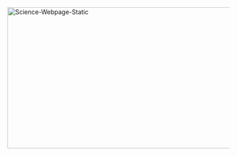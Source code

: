 <img src="https://socialify.git.ci/Things-Network/Science-Webpage-Static/image?description=1&font=Source%20Code%20Pro&forks=1&issues=1&language=1&logo=https%3A%2F%2Fibb.co%2FXC0y7c8&name=1&owner=1&pattern=Circuit%20Board&stargazers=1&theme=Auto" alt="Science-Webpage-Static" width="640" height="320" />
